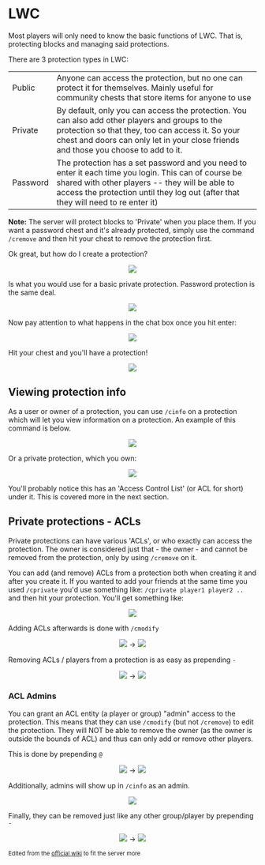 # LWC

Most players will only need to know the basic functions of LWC. That is, protecting blocks and managing said protections.

There are 3 protection types in LWC:

<table>

<tr>
	<td> Public </td>
	<td>
		Anyone can access the protection, but no one can protect it for themselves. Mainly useful for community chests that store items for anyone to use
	</td>
</tr>

<tr>
	<td> Private </td>
	<td>
		By default, only you can access the protection. You can also add other players and groups to the protection so that they, too can access it. So your chest and doors can only let in your close friends and those you choose to add to it.
	</td>
</tr>

<tr>
	<td> Password </td>
	<td>
		The protection has a set password and you need to enter it each time you login. This can of course be shared with other players -- they will be able to access the protection until they log out (after that they will need to re enter it)
	</td>
</tr>

</table>

**Note:** The server will protect blocks to 'Private' when you place them. If you want a password chest and it's already protected, simply use the command `/cremove` and then hit your chest to remove the protection first.

Ok great, but how do I create a protection?

<center> <img src="https://puu.sh/I4BW.png"> </center>

Is what you would use for a basic private protection. Password protection is the same deal.

<center> <img src="https://puu.sh/I4EJ.png"> </center>

Now pay attention to what happens in the chat box once you hit enter:

<center> <img src="https://puu.sh/I4EQ.png"> </center>

Hit your chest and you'll have a protection!

<center> <img src="https://puu.sh/I4Fx.png"> </center>

## Viewing protection info

As a user or owner of a protection, you can use `/cinfo` on a protection which will let you view information on a protection. An example of this command is below.

<center> <img src="https://puu.sh/I4Wl.png"> </center>

Or a private protection, which you own:

<center> <img src="https://puu.sh/I4Xb.png"> </center>

You'll probably notice this has an 'Access Control List' (or ACL for short) under it. This is covered more in the next section.

## Private protections - ACLs

Private protections can have various 'ACLs', or who exactly can access the protection. The owner is considered just that - the owner - and cannot be removed from the protection, only by using `/cremove` on it.

You can add (and remove) ACLs from a protection both when creating it and after you create it. If you wanted to add your friends at the same time you used `/cprivate` you'd use something like: `/cprivate player1 player2 ..` and then hit your protection. You'll get something like:

<center> <img src="https://puu.sh/I51n.png"> </center>

Adding ACLs afterwards is done with `/cmodify`

<center> <img src="https://puu.sh/I51T.png"> -> <img src="https://puu.sh/I521.png"> </center>

Removing ACLs / players from a protection is as easy as prepending `-`

<center> <img src="https://puu.sh/I53i.png"> -> <img src="https://puu.sh/I53m.png"> </center>

### ACL Admins

You can grant an ACL entity (a player or group) "admin" access to the protection. This means that they can use `/cmodify` (but not `/cremove`) to edit the protection. They will NOT be able to remove the owner (as the owner is outside the bounds of ACL) and thus can only add or remove other players.

This is done by prepending `@`

<center> <img src="https://puu.sh/I55Q.png"> -> <img src="https://puu.sh/I55z.png"> </center>

Additionally, admins will show up in `/cinfo` as an admin.

<center> <img src="https://puu.sh/I56l.png"> </center>

Finally, they can be removed just like any other group/player by prepending `-`

<center> <img src="https://puu.sh/I56H.png"> -> <img src="https://puu.sh/I56V.png"> </center>

<small>Edited from the [official wiki](https://github.com/Tsuser1/Modern-LWC/wiki/Getting-Started) to fit the server more</small>
